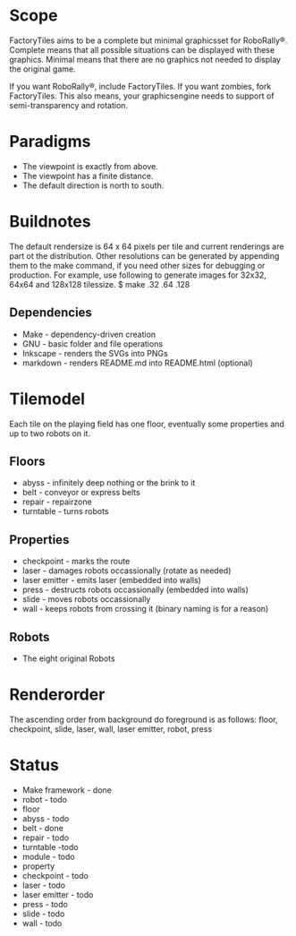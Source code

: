 Scope
=====

FactoryTiles aims to be a complete but minimal graphicsset for RoboRally®.
Complete means that all possible situations can be displayed with these graphics.
Minimal means that there are no graphics not needed to display the original game.

If you want RoboRally®, include FactoryTiles. If you want zombies, fork FactoryTiles.
This also means, your graphicsengine needs to support of semi-transparency and rotation.

Paradigms
=========

* The viewpoint is exactly from above.
* The viewpoint has a finite distance.
* The default direction is north to south.

Buildnotes
==========

The default rendersize is 64 x 64 pixels per tile and current renderings are part ot the distribution.
Other resolutions can be generated by appending them to the make command, if you need other sizes for debugging or production.
For example, use following to generate images for 32x32, 64x64 and 128x128 tilessize.
    $ make .32 .64 .128

Dependencies
------------

* Make - dependency-driven creation
* GNU - basic folder and file operations
* Inkscape - renders the SVGs into PNGs
* markdown - renders README.md into README.html (optional)

Tilemodel
=========

Each tile on the playing field has one floor, eventually some properties and up to two robots on it.

Floors
------

* abyss - infinitely deep nothing or the brink to it
* belt - conveyor or express belts
* repair - repairzone
* turntable - turns robots

Properties
----------

* checkpoint - marks the route
* laser - damages robots occassionally (rotate as needed)
* laser emitter - emits laser (embedded into walls)
* press - destructs robots occassionally (embedded into walls)
* slide - moves robots occassionally
* wall - keeps robots from crossing it (binary naming is for a reason)

Robots
------

* The eight original Robots

Renderorder
===========

The ascending order from background do foreground is as follows:
floor, checkpoint, slide, laser, wall, laser emitter, robot, press

Status
======

* Make framework - done
* robot - todo
* floor
 * abyss - todo
 * belt - done
 * repair - todo
 * turntable -todo
* module - todo
* property
 * checkpoint - todo
 * laser - todo
 * laser emitter - todo
 * press - todo
 * slide - todo
 * wall - todo
